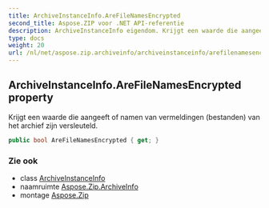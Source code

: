 ```yaml
---
title: ArchiveInstanceInfo.AreFileNamesEncrypted
second_title: Aspose.ZIP voor .NET API-referentie
description: ArchiveInstanceInfo eigendom. Krijgt een waarde die aangeeft of namen van vermeldingen bestanden van het archief zijn versleuteld.
type: docs
weight: 20
url: /nl/net/aspose.zip.archiveinfo/archiveinstanceinfo/arefilenamesencrypted/
---
```

## ArchiveInstanceInfo.AreFileNamesEncrypted property

Krijgt een waarde die aangeeft of namen van vermeldingen (bestanden) van het archief zijn versleuteld.

```csharp
public bool AreFileNamesEncrypted { get; }
```

### Zie ook

* class [ArchiveInstanceInfo](../)
* naamruimte [Aspose.Zip.ArchiveInfo](../../archiveinstanceinfo/)
* montage [Aspose.Zip](../../../)


